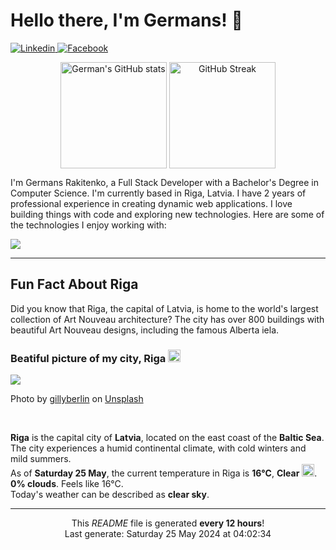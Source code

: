 <h1>Hello there, I'm Germans! 👋</h1>

<p align="left">
    <a href="https://www.linkedin.com/in/germans-rakitenko/">
        <img src="https://img.shields.io/badge/-Linkedin-000?&logo=Linkedin" alt="Linkedin"/>
    </a>
    <a href="https://www.facebook.com/germans.rakitenko">
        <img src="https://img.shields.io/badge/-Facebook-000?&logo=Facebook" alt="Facebook"/>
    </a>
</p>

<p align="middle" >
    <img align="top" alt="German's GitHub stats" src="https://github-readme-stats.vercel.app/api?username=rakitenkogermans&show_icons=true" height="170px" />
    <img align="top" alt="GitHub Streak" src="https://streak-stats.demolab.com?user=rakitenkogermans&date_format=M%20j%5B%2C%20Y%5D" height="170px" />
</p>

<p>
    I'm Germans Rakitenko, a Full Stack Developer with a Bachelor's Degree in Computer Science. I'm currently based in Riga, Latvia. I have 2 years of professional experience in creating dynamic web applications. I love building things with code and exploring new technologies. Here are some of the technologies I enjoy working with:
</p>


<p align="left">
    <a href="https://skillicons.dev">
        <img src="https://skillicons.dev/icons?i=js,ts,react,next,redux,scss,materialui,tailwind,nodejs,express,jest,mongodb,mysql,babel,webpack,linux,nginx,git,github" />
    </a>
</p>

------------

<h2>Fun Fact About Riga</h2>

<p>
    Did you know that Riga, the capital of Latvia, is home to the world's largest collection of Art Nouveau architecture? The city has over 800 buildings with beautiful Art Nouveau designs, including the famous Alberta iela.
</p>

<h3>Beatiful picture of my city, Riga <img src="https://cdn-icons-png.flaticon.com/512/317/317225.png" width="20px"></h3>

<img src="https://images.unsplash.com/photo-1522054541898-adc6abd570e5?crop=entropy&cs=tinysrgb&fit=max&fm=jpg&ixid=M3w0MTI1MjZ8MHwxfHNlYXJjaHwxfHxyaWdhfGVufDB8fHx8MTcxNjU1MzYwOXww&ixlib=rb-4.0.3&q=80&w=400"/>

<p>Photo by <a href="https://unsplash.com/@gillyberlin">gillyberlin</a> on <a href="https://unsplash.com/">Unsplash</a></p>
<br/>

<p>
    <b>Riga</b> is the capital city of <b>Latvia</b>, located on the east coast of the <b>Baltic Sea</b>. The city experiences a humid continental climate, with cold winters and mild summers.
    <br/>
    As of <b>Saturday 25 May</b>, the current temperature in Riga is <b>16°C</b>, <b>Clear</b> <img src="https://openweathermap.org/img/wn/01n@2x.png" height="20px">.
    <br/>
    <b>0% clouds</b>. Feels like 16°C.
    <br/>
    Today's weather can be described as <b>clear sky</b>.
</p>

------------
<p align="center">This <i>README</i> file is generated <b>every 12 hours</b>!<br/>Last generate: Saturday 25 May 2024 at 04:02:34<br /></p>
